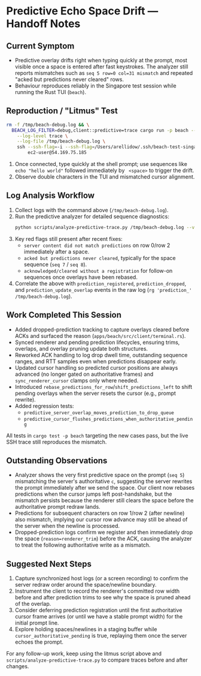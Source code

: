 # Predictive Echo Space Drift — Handoff Notes

## Current Symptom

- Predictive overlay drifts right when typing quickly at the prompt, most visible once a space is entered after fast keystrokes.  The analyzer still reports mismatches such as `seq 5 row=0 col=31 mismatch` and repeated "acked but predictions never cleared" rows.
- Behaviour reproduces reliably in the Singapore test session while running the Rust TUI (`beach`).

## Reproduction / "Litmus" Test

```bash
rm -f /tmp/beach-debug.log && \
  BEACH_LOG_FILTER=debug,client::predictive=trace cargo run -p beach -- \
    --log-level trace \
    --log-file /tmp/beach-debug.log \
    ssh --ssh-flag=-i --ssh-flag=/Users/arellidow/.ssh/beach-test-singapore.pem \
        ec2-user@54.169.75.185
```

1. Once connected, type quickly at the shell prompt; use sequences like `echo "hello world"` followed immediately by ` <space>` to trigger the drift.
2. Observe double characters in the TUI and mismatched cursor alignment.

## Log Analysis Workflow

1. Collect logs with the command above (`/tmp/beach-debug.log`).
2. Run the predictive analyzer for detailed sequence diagnostics:
   ```bash
   python scripts/analyze-predictive-trace.py /tmp/beach-debug.log --verbose
   ```
3. Key red flags still present after recent fixes:
   - `server content did not match predictions` on row 0/row 2 immediately after a space.
   - `acked but predictions never cleared`, typically for the space sequence (`seq 7` / `seq 8`).
   - `acknowledged/cleared without a registration` for follow-on sequences once overlays have been rebased.
4. Correlate the above with `prediction_registered`, `prediction_dropped`, and `prediction_update_overlap` events in the raw log (`rg 'prediction_' /tmp/beach-debug.log`).

## Work Completed This Session

- Added dropped-prediction tracking to capture overlays cleared before ACKs and surfaced the reason (`apps/beach/src/client/terminal.rs`).
- Synced renderer and pending prediction lifecycles, ensuring trims, overlaps, and overlay pruning update both structures.
- Reworked ACK handling to log drop dwell time, outstanding sequence ranges, and RTT samples even when predictions disappear early.
- Updated cursor handling so predicted cursor positions are always advanced (no longer gated on authoritative frames) and `sync_renderer_cursor` clamps only where needed.
- Introduced `rebase_predictions_for_row`/`shift_predictions_left` to shift pending overlays when the server resets the cursor (e.g., prompt rewrite).
- Added regression tests:
  - `predictive_server_overlap_moves_prediction_to_drop_queue`
  - `predictive_cursor_flushes_predictions_when_authoritative_pending`

All tests in `cargo test -p beach` targeting the new cases pass, but the live SSH trace still reproduces the mismatch.

## Outstanding Observations

- Analyzer shows the very first predictive space on the prompt (`seq 5`) mismatching the server's authoritative `c`, suggesting the server rewrites the prompt immediately after we send the space. Our client now rebases predictions when the cursor jumps left post-handshake, but the mismatch persists because the renderer still clears the space before the authoritative prompt redraw lands.
- Predictions for subsequent characters on row 1/row 2 (after newline) also mismatch, implying our cursor row advance may still be ahead of the server when the newline is processed.
- Dropped-prediction logs confirm we register and then immediately drop the space (`reason=renderer_trim`) before the ACK, causing the analyzer to treat the following authoritative write as a mismatch.

## Suggested Next Steps

1. Capture synchronized host logs (or a screen recording) to confirm the server redraw order around the space/newline boundary.
2. Instrument the client to record the renderer's committed row width before and after prediction trims to see why the space is pruned ahead of the overlap.
3. Consider deferring prediction registration until the first authoritative cursor frame arrives (or until we have a stable prompt width) for the initial prompt line.
4. Explore holding spaces/newlines in a staging buffer while `cursor_authoritative_pending` is true, replaying them once the server echoes the prompt.

For any follow-up work, keep using the litmus script above and `scripts/analyze-predictive-trace.py` to compare traces before and after changes.
